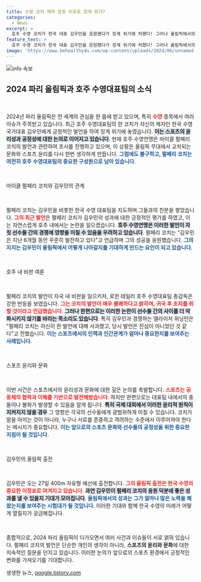 ```yaml
---
title: 수영 코치 제자 응원 이유로 징계 위기?
categories:
  - News
excerpt: >
  호주 수영 코치가 한국 대표 김우민을 응원했다가 징계 위기에 처했다! 그러나 올림픽에서의 그의 역할은 사라지지 않을 터. 이 논란의 전말과 김우민의 경기에 대한 기대를 확인해보자!
feature_text: >
  호주 수영 코치가 한국 대표 김우민을 응원했다가 징계 위기에 처했다! 그러나 올림픽에서의 그의 역할은 사라지지 않을 터. 이 논란의 전말과 김우민의 경기에 대한 기대를 확인해보자!
image: 'https://www.behealthy4u.com/wp-content/uploads/2024/06/unnamed-file.png'
---
```


<p><img src="https://www.behealthy4u.com/wp-content/uploads/2024/06/unnamed-file.png" alt="info 속보" /></p>

<h2 data-ke-size="size26">2024 파리 올림픽과 호주 수영대표팀의 소식</h2>

<p data-ke-size="size16">&nbsp;</p>

<p>2024년 파리 올림픽은 전 세계의 관심을 한 몸에 받고 있으며, 특히 <b><span style="color: #ee2323;">수영</span></b> 종목에서 여러 이슈가 주목받고 있습니다. 최근 호주 수영대표팀의 한 코치가 자신의 제자인 한국 수영 국가대표 김우민에게 긍정적인 발언을 하여 징계 위기에 놓였습니다. <b><span style="background-color: #21538527;">이는 스포츠의 윤리성과 공정성에 대한 논의로 이어지고 있습니다</span></b>. 현재 호주 수영연맹은 마이클 펄페리 코치의 발언과 관련하여 조사를 진행하고 있으며, 이 상황은 올림픽 무대에서 교차되는 문화와 스포츠 윤리를 다시 한번 생각하게 만듭니다. <b><span style="color: #1a5490;">그럼에도 불구하고, 펄페리 코치는 여전히 호주 수영대표팀의 중요한 구성원으로 남아 있습니다</span></b>.</p>

<p data-ke-size="size16">&nbsp;</p>

<p>마이클 펄페리 코치와 김우민의 관계</p>

<p data-ke-size="size16">&nbsp;</p>

<p>펄페리 코치는 김우민을 비롯한 한국 수영 대표팀을 지도하며 그들과의 친분을 쌓았습니다. <b><span style="color: #ee2323;">그의 최근 발언</span></b>은 펄페리 코치가 김우민의 성과에 대한 긍정적인 평가를 하였고, 이는 자연스럽게 호주 내에서는 논란을 일으켰습니다. <b><span style="background-color: #21538527;">호주 수영연맹은 이러한 발언이 자칫 선수들 간의 경쟁에 영향을 미칠 수 있음을 우려하고 있습니다</span></b>. 펄페리 코치는 "김우민은 지난 6개월 동안 꾸준히 발전하고 있다"고 언급하며 그의 성공을 응원했습니다. <b><span style="color: #1a5490;">그의 지지는 김우민이 올림픽에서 어떻게 나아갈지를 기대하게 만드는 요인이 되고 있습니다</span></b>.</p>

<p data-ke-size="size16">&nbsp;</p>

<p>호주 내 비판 여론</p>

<p data-ke-size="size16">&nbsp;</p>

<p>펄페리 코치의 발언이 자국 내 비판을 일으키자, 로한 테일러 호주 수영대표팀 총감독은 강한 반응을 보였습니다. <b><span style="color: #ee2323;">그는 코치의 발언이 매우 불쾌하다고 밝히며, 귀국 후 조치를 취할 것이라고 언급했습니다</span></b>. <b><span style="background-color: #21538527;">그러나 한편으로는 이러한 논란이 선수들 간의 사이를 더 악화시키지 않기를 바라는 목소리도 있습니다</span></b>. 특히 김우민과 경쟁하는 엘라이저 위닝턴은 "펄페리 코치는 자신이 한 발언에 대해 사과했고, 당시 발언은 진심이 아니었던 것 같다"고 전했습니다. <b><span style="color: #1a5490;">이는 스포츠에서의 인맥과 인간관계가 얼마나 중요한지를 보여주는 사례입니다</span></b>.</p>

<p data-ke-size="size16">&nbsp;</p>

<p>스포츠 윤리와 문화</p>

<p data-ke-size="size16">&nbsp;</p>

<p>이번 사건은 스포츠에서의 윤리성과 문화에 대한 깊은 논의를 촉발합니다. <b><span style="color: #ee2323;">스포츠는 공동체의 협력과 이해를 기반으로 발전해왔습니다</span></b>. 하지만 한편으로는 대표팀 내에서의 충돌이나 불화가 발생할 수 있음을 알게 됩니다. <b><span style="background-color: #21538527;">특히 국제 대회에서 이러한 윤리적 원칙이 지켜지지 않을 경우</span></b> 그 영향은 각국의 선수들에게 광범위하게 미칠 수 있습니다. 코치가 말을 아끼는 것이 아니라, 누구나 서로를 존중하고 격려하는 수준에서 이루어져야 한다는 메시지가 중요합니다. <b><span style="color: #1a5490;">이는 앞으로의 스포츠 문화와 선수들의 공정성을 위한 중요한 지침이 될 것입니다</span></b>.</p>

<p data-ke-size="size16">&nbsp;</p>

<p>김우민의 올림픽 출전</p>

<p data-ke-size="size16">&nbsp;</p>

<p>김우민은 오는 27일 400m 자유형 예선에 출전합니다. <b><span style="color: #ee2323;">그의 올림픽 출전은 한국 수영의 중요한 이정표로 여겨지고 있습니다</span></b>. <b><span style="background-color: #21538527;">과연 김우민이 펄페리 코치의 응원 덕분에 좋은 성과를 낼 수 있을지 기대가 모아집니다</span></b>. <b><span style="color: #1a5490;">올림픽에서의 성과는 그가 얼마나 많은 노력을 해왔는지를 보여주는 시험대가 될 것입니다</span></b>. 이러한 기대와 함께 한국 수영의 미래가 어떻게 열릴지가 궁금해집니다.  </p>

<p data-ke-size="size16">&nbsp;</p>

<p>종합적으로, 2024 파리 올림픽이 다가오면서 여러 사건과 이슈들이 서로 얽혀 있습니다. 펄페리 코치의 발언은 단순한 개인의 생각이 아니라, <b>스포츠의 윤리와 문화</b>에 대한 지속적인 질문을 던지고 있습니다. 이러한 논의가 앞으로의 스포츠 환경에서 긍정적인 변화를 가져오기를 기대합니다.</p>
생생한 뉴스, <a href="https://qoogle.tistory.com" rel="dofollow">qoogle.tistory.com</a>


